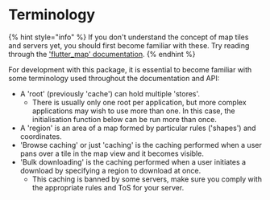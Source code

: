 # Terminology

{% hint style="info" %}
If you don't understand the concept of map tiles and servers yet, you should first become familiar with these. Try reading through the ['flutter\_map' documentation](https://fleaflet-docs.netlify.app/introduction/how-does-it-work).
{% endhint %}

For development with this package, it is essential to become familiar with some terminology used throughout the documentation and API:

* A 'root' (previously 'cache') can hold multiple 'stores'.
  * There is usually only one root per application, but more complex applications may wish to use more than one. In this case, the initialisation function below can be run more than once.
* A 'region' is an area of a map formed by particular rules ('shapes') and coordinates.
* 'Browse caching' or just 'caching' is the caching performed when a user pans over a tile in the map view and it becomes visible.
* 'Bulk downloading' is the caching performed when a user initiates a download by specifying a region to download at once.
  * This caching is banned by some servers, make sure you comply with the appropriate rules and ToS for your server.
